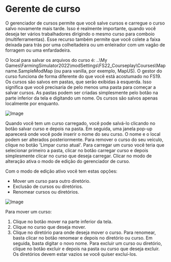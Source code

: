 # Gerente de curso


O gerenciador de cursos permite que você salve cursos e carregue o curso salvo novamente mais tarde.
Isso é realmente importante, quando você deseja ter vários trabalhadores dirigindo o mesmo curso para comboio (multiferramentas).
Esse recurso também permite que você colete a faixa deixada para trás por uma colheitadeira ou um enleirador com um vagão de forragem ou uma enfardadeira.

O local para salvar os arquivos do curso é: ..\My Games\FarmingSimulator2022\modSettings\FS22_Courseplay\Courses\Mapname.SampleModMap (ou para vanilla, por exemplo, MapUS).
O gestor do curso funciona de forma diferente do que você está acostumado no FS19.
Os cursos são salvos em pastas, que serão exibidas à esquerda. Isso significa que você precisaria de pelo menos uma pasta para começar a salvar cursos.
As pastas podem ser criadas simplesmente pelo botão na parte inferior da tela e digitando um nome.
Os cursos são salvos apenas localmente por enquanto.


![Image](assets/managerbasehelp_0_0_765_430.png)


Quando você tem um curso carregado, você pode salvá-lo clicando no botão salvar curso e depois na pasta. Em seguida, uma janela pop-up aparecerá onde você pode inserir o nome do seu curso.
O nome e o local podem ser alterados posteriormente.
Para remover o curso do seu veículo, clique no botão 'Limpar curso atual'.
Para carregar um curso você teria que selecionar primeiro a pasta, clicar no botão carregar curso e depois simplesmente clicar no curso que deseja carregar.
Clicar no modo de alteração ativa o modo de edição do gerenciador de curso.



Com o modo de edição ativo você tem estas opções:
- Mover um curso para outro diretório.
- Exclusão de cursos ou diretórios.
- Renomear cursos ou diretórios.


![Image](assets/manageredithelp_0_0_765_430.png)


Para mover um curso:
   1) Clique no botão mover na parte inferior da tela.
   2) Clique no curso que deseja mover.
   3) Clique no diretório para onde deseja mover o curso.
Para renomear, basta clicar no botão renomear e depois no diretório ou curso. Em seguida, basta digitar o novo nome.
Para excluir um curso ou diretório, clique no botão excluir e depois na pasta ou curso que deseja excluir.
Os diretórios devem estar vazios se você quiser excluí-los.


